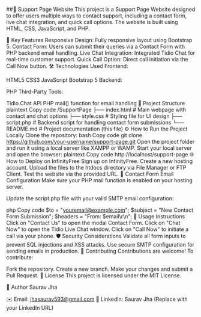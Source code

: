 ##🌟 Support Page Website
This project is a Support Page Website designed to offer users multiple ways to contact support, including a contact form, live chat integration, and quick call options. The website is built using HTML, CSS, JavaScript, and PHP.

🚀 Key Features
Responsive Design: Fully responsive layout using Bootstrap 5.
Contact Form: Users can submit their queries via a Contact Form with PHP backend email handling.
Live Chat Integration: Integrated Tidio Chat for real-time customer support.
Quick Call Option: Direct call initiation via the Call Now button.
🛠️ Technologies Used
Frontend:

HTML5
CSS3
JavaScript
Bootstrap 5
Backend:

PHP
Third-Party Tools:

Tidio Chat API
PHP mail() function for email handling
📁 Project Structure
plaintext
Copy code
/SupportPage
├── index.html      # Main webpage with contact and chat options
├── style.css       # Styling file for UI design
├── script.php      # Backend script for handling contact form submissions
└── README.md       # Project documentation (this file)
⚙️ How to Run the Project Locally
Clone the repository:
bash
Copy code
git clone https://github.com/your-username/support-page.git
Open the project folder and run it using a local server like XAMPP or WAMP.
Start your local server and open the browser:
plaintext
Copy code
http://localhost/support-page
🌐 How to Deploy on InfinityFree
Sign up on InfinityFree.
Create a new hosting account.
Upload the files to the htdocs directory via File Manager or FTP Client.
Test the website via the provided URL.
📧 Contact Form Email Configuration
Make sure your PHP mail function is enabled on your hosting server.

Update the script.php file with your valid SMTP email configuration:

php
Copy code
$to = "youremail@example.com";
$subject = "New Contact Form Submission";
$headers = "From: $email\r\n";
📝 Usage Instructions
Click on "Contact Us" to open the modal Contact Form.
Click on "Chat Now" to open the Tidio Live Chat window.
Click on "Call Now" to initiate a call via your phone.
🛡️ Security Considerations
Validate all form inputs to prevent SQL injections and XSS attacks.
Use secure SMTP configuration for sending emails in production.
🤝 Contributing
Contributions are welcome! To contribute:

Fork the repository.
Create a new branch.
Make your changes and submit a Pull Request.
📜 License
This project is licensed under the MIT License.

💼 Author
Saurav Jha

✉️ Email: jhasaurav593@gmail.com
💼 LinkedIn: Saurav Jha (Replace with your LinkedIn URL)
